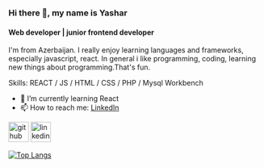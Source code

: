 ### Hi there 👋, my name is Yashar
#### Web developer | junior frontend developer
I'm from Azerbaijan. I really enjoy learning languages and frameworks, especially javascript, react.
In general i like programming, coding, learning new things about programming.That's fun.

Skills: REACT / JS / HTML / CSS / PHP / Mysql Workbench

- 🌱 I’m currently learning React 
- 📫 How to reach me: <a href="https://www.linkedin.com/in/yashar-heydarov-4b8659261/">LinkedIn</a>


[<img src='https://cdn.jsdelivr.net/npm/simple-icons@3.0.1/icons/github.svg' alt='github' height='40'>](https://github.com/heydarov93)  [<img src='https://cdn.jsdelivr.net/npm/simple-icons@3.0.1/icons/linkedin.svg' alt='linkedin' height='40'>](https://www.linkedin.com/in/yashar-heydarov-4b8659261/) 

[![Top Langs](https://github-readme-stats.vercel.app/api/top-langs/?username=heydarov93)](https://github.com/anuraghazra/github-readme-stats)


